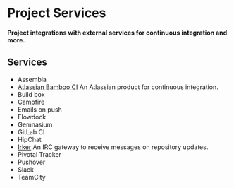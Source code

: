 # Project Services
 
__Project integrations with external services for continuous integration and more.__

## Services

- Assembla
- [Atlassian Bamboo CI](bamboo.md) An Atlassian product for continuous integration.
- Build box
- Campfire
- Emails on push
- Flowdock
- Gemnasium
- GitLab CI
- HipChat
- [Irker](irker.md) An IRC gateway to receive messages on repository updates.
- Pivotal Tracker
- Pushover
- Slack
- TeamCity
